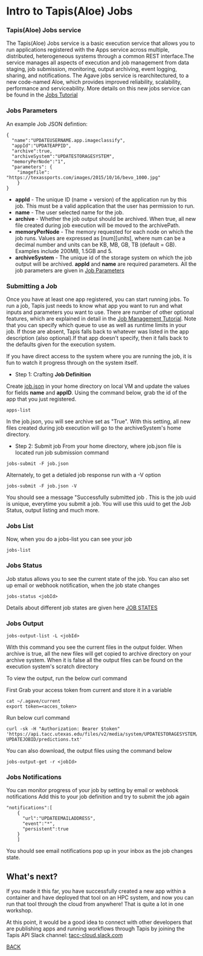 # Intro to Tapis(Aloe) Jobs

### Tapis(Aloe) Jobs service
The Tapis(Aloe) Jobs service is a basic execution service that allows you to run applications registered with the Apps service across multiple, distributed, heterogeneous systems through a common REST interface.The service manages all aspects of execution and job management from data staging, job submission, monitoring, output archiving, event logging, sharing, and notifications. 
The Agave jobs service is rearchitectured, to a new code-named Aloe, which provides improved reliability, scalability, performance and serviceability. More details on this new jobs service can be found in the [Jobs Tutorial](https://tacc-cloud.readthedocs.io/projects/agave/en/latest/agave/guides/jobs/introduction.html)


### Jobs Parameters 
An example Job JSON defintion:
```
{
  "name":"UPDATEUSERNAME.app.imageclassify",
  "appId":"UPDATEAPPID",
  "archive":true,
  "archiveSystem":"UPDATESTORAGESYSTEM",
  "memoryPerNode":"1",
  "parameters": { 
    "imagefile": "https://texassports.com/images/2015/10/16/bevo_1000.jpg"
    } 
}
```
* **appId**	- The unique ID (name + version) of the application run by this job. This must be a valid application that the user has permission to run.
* **name**	-  The user selected name for the job.
* **archive**	-	Whether the job output should be archived. When true, all new file created during job execution will be moved to the archivePath.
* **memoryPerNode**	-	The memory requested for each node on which the job runs. Values are expressed as [num][units], where num can be a decimal number and units can be KB, MB, GB, TB (default = GB). Examples include 200MB, 1.5GB and 5.
* **archiveSystem**	-	The unique id of the storage system on which the job output will be archived.
**appId** and **name** are required parameters. 
All the job parameters are given in [Job Parameters](https://tacc-cloud.readthedocs.io/projects/agave/en/latest/agave/guides/jobs/aloe-job-changes.html)


### Submitting a Job
Once you have at least one app registered, you can start running jobs.  To run a job, Tapis just needs to know what app you want to run and what inputs and parameters you want to use. There are number of other optional features, which are explained in detail in the [Job Management Tutorial](https://tacc-cloud.readthedocs.io/projects/agave/en/latest/agave/guides/jobs/job-submission.html).
Note that you can specify which queue to use as well as runtime limits in your job.  If those are absent, Tapis falls back to whatever was listed in the app description (also optional).If that app doesn't specify, then it falls back to the defaults given for the execution system.

If you have direct access to the system where you are running the job, it is fun to watch it progress through on the system itself.  

* Step 1: Crafting **Job Definition**

Create [job.json](./templates/job.json) in your home directory on local VM and update the values for fields **name** and **appID**. 
Using the command below, grab the id of the app that you just registered.

```
apps-list

```
In the job.json, you will see archive set as "True". With this setting, all new files created during job execution will go to the archiveSystem's home directory. 


* Step 2: Submit job
From your home directory, where job.json file is located run job submission command
```
jobs-submit -F job.json
```
Alternately, to get a detialed job response run with a -V option
```
jobs-submit -F job.json -V

```
You should see a message "Successfully submitted job <jobID>. This is the job uuid is unique, everytime you submit a job. You will use this uuid to get the Job Status, output listing and much more.



### Jobs List
Now, when you do a jobs-list you can see your job

```
jobs-list
```

### Jobs Status
Job status allows you to see the current state of the job. You can also set up email or webhook notification, when the job state changes

```
jobs-status <jobId>
```

Details about different job states are given here [JOB STATES](https://tacc-cloud.readthedocs.io/projects/agave/en/latest/agave/guides/jobs/aloe-job-changes.html#job-states)


### Jobs Output

```
jobs-output-list -L <jobId>
```

With this command you see the current files in the output folder. When archive is true, all the new files will get copied to archive directory on your archive system. When it is false all the output files can be found on the execution system's scratch directory

To view the output, run the below curl command

First Grab your access token from current and store it in a variable
```
cat ~/.agave/current
export token=<acces_token>
```

Run below curl command

```
curl -sk -H "Authorization: Bearer $token" 'https://api.tacc.utexas.edu/files/v2/media/system/UPDATESTORAGESYSTEM/UPDATEUSER/archive/jobs/job-UPDATEJOBID/predictions.txt'
```

You can also download, the output files using the command below

```
jobs-output-get -r <jobId>
```

### Jobs Notifications
You can monitor progress of your job by setting by email or webhook notifications
Add this to your job definition and try to submit the job again
```
"notifications":[
    {
      "url":"UPDATEEMAILADDRESS",
      "event":"*",
      "persistent":true
    }
    ]
```

You should see email notifications pop up in your inbox as the job changes state.

## What's next?

If you made it this far, you have successfully created a new app within a container and have deployed that tool on an HPC system, and now you can run that tool through the cloud from anywhere!  That is quite a lot in one workshop.

At this point, it would be a good idea to connect with other developers that are publishing apps and running workflows through Tapis by joining the Tapis API Slack channel: [tacc-cloud.slack.com](https://bit.ly/2XHYJEk)

[BACK](https://github.com/tapis-project/uh-hpc-in-the-cloud/blob/master/README.md)


